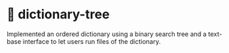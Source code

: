 # 🌲 dictionary-tree
Implemented an ordered dictionary using a binary search tree and a text-base interface to let users run files of the dictionary.
